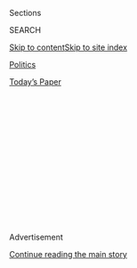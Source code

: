 <div id="app">

<div>

<div>

<div>

<div class="NYTAppHideMasthead css-1q2w90k e1suatyy0">

<div class="section css-ui9rw0 e1suatyy2">

<div class="css-eph4ug er09x8g0">

<div class="css-6n7j50">

</div>

<span class="css-1dv1kvn">Sections</span>

<div class="css-10488qs">

<span class="css-1dv1kvn">SEARCH</span>

</div>

[Skip to content](#site-content)[Skip to site
index](#site-index)

</div>

<div id="masthead-section-label" class="css-1wr3we4 eaxe0e00">

[Politics](https://www.nytimes3xbfgragh.onion/section/politics)

</div>

<div class="css-10698na e1huz5gh0">

</div>

</div>

<div id="masthead-bar-one" class="section hasLinks css-15hmgas e1csuq9d3">

<div class="css-uqyvli e1csuq9d0">

</div>

<div class="css-1uqjmks e1csuq9d1">

</div>

<div class="css-9e9ivx">

[](https://myaccount.nytimes3xbfgragh.onion/auth/login?response_type=cookie&client_id=vi)

</div>

<div class="css-1bvtpon e1csuq9d2">

[Today’s
Paper](https://www.nytimes3xbfgragh.onion/section/todayspaper)

</div>

</div>

</div>

</div>

<div data-aria-hidden="false">

<div id="site-content" data-role="main">

<div>

<div class="css-1aor85t" style="opacity:0.000000001;z-index:-1;visibility:hidden">

<div class="css-1hqnpie">

<div class="css-epjblv">

<span class="css-17xtcya">[Politics](/section/politics)</span><span class="css-x15j1o">|</span><span class="css-fwqvlz">Iran
Breaches Critical Limit on Nuclear Fuel Set by 2015
Deal</span>

</div>

<div class="css-k008qs">

<div class="css-1iwv8en">

<span class="css-18z7m18"></span>

<div>

</div>

</div>

<span class="css-1n6z4y">https://nyti.ms/2KRoPxU</span>

<div class="css-1705lsu">

<div class="css-4xjgmj">

<div class="css-4skfbu" data-role="toolbar" data-aria-label="Social Media Share buttons, Save button, and Comments Panel with current comment count" data-testid="share-tools">

  - 
  - 
  - 
  - 
    
    <div class="css-6n7j50">
    
    </div>

  - 
  - 

</div>

</div>

</div>

</div>

</div>

</div>

<div class="css-13pd83m">

</div>

<div id="top-wrapper" class="css-1sy8kpn">

<div id="top-slug" class="css-l9onyx">

Advertisement

</div>

[Continue reading the main
story](#after-top)

<div class="ad top-wrapper" style="text-align:center;height:100%;display:block;min-height:250px">

<div id="top" class="place-ad" data-position="top" data-size-key="top">

</div>

</div>

<div id="after-top">

</div>

</div>

<div id="sponsor-wrapper" class="css-1hyfx7x">

<div id="sponsor-slug" class="css-19vbshk">

Supported by

</div>

[Continue reading the main
story](#after-sponsor)

<div id="sponsor" class="ad sponsor-wrapper" style="text-align:center;height:100%;display:block">

</div>

<div id="after-sponsor">

</div>

</div>

<div class="css-1vkm6nb ehdk2mb0">

# Iran Breaches Critical Limit on Nuclear Fuel Set by 2015 Deal

</div>

<div class="css-79elbk" data-testid="photoviewer-wrapper">

<div class="css-z3e15g" data-testid="photoviewer-wrapper-hidden">

</div>

<div class="css-1a48zt4 ehw59r15" data-testid="photoviewer-children">

![<span class="css-16f3y1r e13ogyst0" data-aria-hidden="true">President
Hassan Rouhani of Iran. The country’s bit-by-bit violations of the 2015
pact are all reversible, and it is not clear how much either side wants
to further
escalate.</span><span class="css-cnj6d5 e1z0qqy90" itemprop="copyrightHolder"><span class="css-1ly73wi e1tej78p0">Credit...</span><span><span>Iranian
Presidency Office, via Associated
Press</span></span></span>](https://static01.graylady3jvrrxbe.onion/images/2019/06/26/us/00dc-iranHFO-1/merlin_157023003_794f0493-87e3-43c4-861d-09be0703c417-articleLarge.jpg?quality=75&auto=webp&disable=upscale)

</div>

</div>

<div class="css-xt80pu e12qa4dv0">

<div class="css-18e8msd">

<div class="css-vp77d3 epjyd6m0">

<div class="css-1baulvz">

By [<span class="css-1baulvz last-byline" itemprop="name">David E.
Sanger</span>](https://www.nytimes3xbfgragh.onion/by/david-e-sanger)

</div>

</div>

  - July 1,
    2019

  - 
    
    <div class="css-4xjgmj">
    
    <div class="css-d8bdto" data-role="toolbar" data-aria-label="Social Media Share buttons, Save button, and Comments Panel with current comment count" data-testid="share-tools">
    
      - 
      - 
      - 
      - 
        
        <div class="css-6n7j50">
        
        </div>
    
      - 
      - 
    
    </div>
    
    </div>

</div>

</div>

<div class="section meteredContent css-1r7ky0e" name="articleBody" itemprop="articleBody">

<div class="css-1fanzo5 StoryBodyCompanionColumn">

<div class="css-53u6y8">

WASHINGTON — Iran on Monday violated a key provision of the 2015
international accord to restrict its nuclear program and signaled that
it would soon breach another as it seeks more leverage in its escalating
confrontation with the United States.

International inspectors confirmed that Iran had exceeded a critical
limit on how much nuclear fuel it can possess under the agreement, which
[President Trump
abandoned](https://www.nytimes3xbfgragh.onion/2018/05/08/world/middleeast/trump-iran-nuclear-deal.html)
more than a year ago. By itself, the move does not give Iran enough
material to produce a single nuclear weapon, though it inches it in that
direction.

Hours later, Iran’s foreign minister said his nation now intended to
begin enriching its nuclear fuel to a purer level, a provocative action
that, depending on how far Tehran goes with it, could move the country
closer to possessing fuel that with further processing could be used in
a weapon.

The moves completed a sharp shift in strategy for Iran, which for the
past 14 months had continued to respect the terms of the complex deal it
struck with the Obama administration, even after Mr. Trump reimposed
sanctions in an effort to strangle Iran’s economy by driving its oil
revenues to zero. President Hassan Rouhani of Iran signaled the change
in approach in May, but Tehran did not actually breach a central element
of the agreement until Monday.

</div>

</div>

<div class="css-1fanzo5 StoryBodyCompanionColumn">

<div class="css-53u6y8">

But while the moves appear to return Iran to its two-decade pursuit of
the technology necessary to develop a nuclear arsenal, the real goal may
have been to gain a diplomatic advantage for any future negotiations.
Iranian leaders are betting they can force European countries, who were
deeply critical of Mr. Trump’s scrapping of the nuclear deal, to deliver
on promises to help compensate Tehran for the effects of American
sanctions.

Mr. Trump, who has vowed that Iran will never get a nuclear weapon, told
reporters that Iran was “playing with fire,” and in a statement the
State Department criticized Iran’s moves as an effort “to extort the
international community and threaten regional security.”

The administration has insisted that Iran continue to abide by the 2015
deal’s terms, even though Mr. Trump was the first to repudiate it,
imposing escalating sanctions that are spurring high inflation and deep
budget cuts in Iran.

But the administration made no overt threats of military action. Iran’s
bit-by-bit violations of the accord are all reversible, and it is not
clear how much either side wants to further escalate given that tensions
have already been running high after the downing of an American
surveillance drone by Iran last month [nearly resulted in military
strikes](https://www.nytimes3xbfgragh.onion/2019/06/20/world/middleeast/iran-us-drone.html).

</div>

</div>

<div class="css-79elbk" data-testid="photoviewer-wrapper">

<div class="css-z3e15g" data-testid="photoviewer-wrapper-hidden">

</div>

<div class="css-1a48zt4 ehw59r15" data-testid="photoviewer-children">

![<span class="css-16f3y1r e13ogyst0" data-aria-hidden="true">Foreign
Minister Mohammad Javad Zarif of Iran, second from left, blamed the
Europeans for Tehran’s move, saying that they “have failed to fulfill
their promises of protecting Iran’s
interests.”</span><span class="css-cnj6d5 e1z0qqy90" itemprop="copyrightHolder"><span class="css-1ly73wi e1tej78p0">Credit...</span><span>Pool
photo by Carlos
Barria</span></span>](https://static01.graylady3jvrrxbe.onion/images/2019/07/01/world/01dc-iran3/merlin_154544277_9ffef66e-15c0-42f2-bbfa-5a115bb2569b-articleLarge.jpg?quality=75&auto=webp&disable=upscale)

</div>

</div>

<div class="css-1fanzo5 StoryBodyCompanionColumn">

<div class="css-53u6y8">

Iran’s moves nonetheless brought expressions of concern from American
allies, some of whom fear Washington and Tehran are on a collision
course.

</div>

</div>

<div class="css-1fanzo5 StoryBodyCompanionColumn">

<div class="css-53u6y8">

“Deeply worried by Iran’s announcement that it has broken existing
nuclear deal obligations,” Jeremy Hunt, the British foreign minister and
a contender for prime minister, said in a tweet. He said that Britain
“remains committed to making deal work & using all diplomatic tools.”

Israel’s prime minister, Benjamin Netanyahu, who lobbied Congress hard
to defeat the deal four years ago, put the move in far more dire terms.

“Iran is taking a significant step toward producing nuclear weapons,” he
said at a ceremony honoring reserve units of the Israel Defense Forces.
“Israel will not allow Iran to develop nuclear weapons.”

He urged Europe to impose “snapback” sanctions against Iran, under
provisions that were written into the arrangement to deal with
violations.

But European officials have long argued that Mr. Trump essentially
pushed the Iranians into the violations, and they are likely to be
divided on the question of whether to pursue sanctions that would most
likely terminate the arrangement entirely. The Iranians argue that they
are under no obligations to adhere to the deal’s terms since Mr. Trump
abandoned the pact.

“The E.U. remains fully committed to the agreement as long as Iran
continues to fully implement its nuclear commitments,” said Maja
Kocijancic, a spokeswoman for the European Union, adding that Iran had
complied with the deal for 14 months after the United States’
withdrawal. “We urge Iran to reverse this step and to refrain from
further measures that undermine the nuclear deal,” she said.

</div>

</div>

<div class="css-1fanzo5 StoryBodyCompanionColumn">

<div class="css-53u6y8">

The 2015 agreement with Iran was negotiated by the United States under
President Barack Obama along with Britain, France, Germany, Russia and
China. The European powers have been trying to keep Iran in the deal
even after the withdrawal of the United States, but negotiations on a
possible agreement for Europe to help Iran financially by coming up with
a workaround to some American sanctions ended inconclusively last week.

The breach of the limit on how much nuclear fuel Iran can possess
restricted its stockpile of low-enriched uranium to about 660 pounds.
The decision was the strongest warning yet that Iran may be willing to
rebuild the far larger stockpile that it agreed to send abroad under the
deal.

Shortly after Iranian news agencies and the International Atomic Energy
Agency confirmed that Iran had exceeded the stockpile limit, Mohammad
Javad Zarif, the country’s foreign minister and the man who negotiated
the agreement with the Obama administration, said Iran would now turn to
enriching the nuclear
fuel.

</div>

</div>

<div class="css-79elbk" data-testid="photoviewer-wrapper">

<div class="css-z3e15g" data-testid="photoviewer-wrapper-hidden">

</div>

<div class="css-1a48zt4 ehw59r15" data-testid="photoviewer-children">

<div class="css-1xdhyk6 erfvjey0">

<span class="css-1ly73wi e1tej78p0">Image</span>

<div class="css-zjzyr8">

<div data-testid="lazyimage-container" style="height:258.4222222222222px">

</div>

</div>

</div>

<span class="css-16f3y1r e13ogyst0" data-aria-hidden="true">President
Trump, who has vowed that Iran will never get a nuclear weapon, told
reporters that Tehran was “playing with
fire.”</span><span class="css-cnj6d5 e1z0qqy90" itemprop="copyrightHolder"><span class="css-1ly73wi e1tej78p0">Credit...</span><span>Gabriella
Demczuk for The New York Times</span></span>

</div>

</div>

<div class="css-1fanzo5 StoryBodyCompanionColumn">

<div class="css-53u6y8">

“Our next step will be enriching uranium beyond the 3.67 percent allowed
under the deal,” he said, according to a state-run Iranian broadcaster.
He blamed the Europeans, who he said “have failed to fulfill their
promises of protecting Iran’s interests” by compensating for billions of
dollars in losses to the Iranian economy caused by the American
sanctions.

The enrichment level limit in the 2015 deal was set to assure that
Iran’s small amount of fuel could be useful only in producing nuclear
energy, not a bomb. Higher enrichment levels take Iran closer to making
the kind of material needed for a bomb — which requires something closer
to 90 percent purity.

Iran has consistently denied that it has any intention of making a
nuclear weapon, but a trove of nuclear-related documents, spirited out
of a Tehran warehouse by Israeli agents last year, showed extensive work
before 2003 to design a nuclear warhead.

</div>

</div>

<div class="css-1fanzo5 StoryBodyCompanionColumn">

<div class="css-53u6y8">

Mr. Trump said last month that any effort by Iran to race to build a
bomb might prompt him to take military action. But the move signaled by
Iran on Monday fell far short of that threshold, and could have been
intended to impress on the Europeans the importance of returning to
negotiations over giving Tehran some relief from the sanctions.

Secretary of State Mike Pompeo said in May that the United States would
never allow Iran to get within one year of possessing enough fuel to
produce a nuclear weapon.

His special envoy for Iran, Brian H. Hook, has often said that under a
new deal, the United States would insist on “[zero enrichment for
Iran](https://www.nytimes3xbfgragh.onion/2019/05/17/us/politics/trump-iran-nuclear-deal.html?module=inline).”
Mr. Hook has estimated that the sanctions have cost Iran $50 billion in
lost oil sales, far more than the system the Europeans are putting in
place would generate.

Iran has so far rejected beginning any negotiation with Washington,
saying that the United States must first return to the 2015 agreement
and comply with all of its terms.

In fact, there is an argument to be made that Mr. Trump pushed Iran into
exceeding the stockpile limit. Among the recently imposed sanctions was
one that threatened action against any country that bought low-enriched
uranium from Tehran. To comply with the stockpile limits, Iran shipped
low-enriched uranium to Russia in return for natural uranium. With that
exchange now barred, it was only a matter of time before Iran exceeded
the limits.

Even before the announcement, the Pentagon and the United States’
intelligence agencies — led by the C.I.A. and the National Security
Agency — were beginning to review what steps to take if the president
determined that Iran was getting too close to producing a bomb.

But any operation against Iran’s nuclear infrastructure, with either
conventional arms or cyberweapons, would be highly risky. And some
administration officials warn that acting now would be premature. Even
if Iran possesses 800 or 900 kilograms of uranium, it would be
insufficient for a single bomb. That threshold is not likely to be
crossed until later this summer.

</div>

</div>

</div>

<div>

</div>

<div>

</div>

<div>

</div>

<div>

<div id="bottom-wrapper" class="css-1ede5it">

<div id="bottom-slug" class="css-l9onyx">

Advertisement

</div>

[Continue reading the main
story](#after-bottom)

<div id="bottom" class="ad bottom-wrapper" style="text-align:center;height:100%;display:block;min-height:90px">

</div>

<div id="after-bottom">

</div>

</div>

</div>

</div>

</div>

## Site Index

<div>

</div>

## Site Information Navigation

  - [© <span>2020</span> <span>The New York Times
    Company</span>](https://help.nytimes3xbfgragh.onion/hc/en-us/articles/115014792127-Copyright-notice)

<!-- end list -->

  - [NYTCo](https://www.nytco.com/)
  - [Contact
    Us](https://help.nytimes3xbfgragh.onion/hc/en-us/articles/115015385887-Contact-Us)
  - [Work with us](https://www.nytco.com/careers/)
  - [Advertise](https://nytmediakit.com/)
  - [T Brand Studio](http://www.tbrandstudio.com/)
  - [Your Ad
    Choices](https://www.nytimes3xbfgragh.onion/privacy/cookie-policy#how-do-i-manage-trackers)
  - [Privacy](https://www.nytimes3xbfgragh.onion/privacy)
  - [Terms of
    Service](https://help.nytimes3xbfgragh.onion/hc/en-us/articles/115014893428-Terms-of-service)
  - [Terms of
    Sale](https://help.nytimes3xbfgragh.onion/hc/en-us/articles/115014893968-Terms-of-sale)
  - [Site
    Map](https://spiderbites.nytimes3xbfgragh.onion)
  - [Help](https://help.nytimes3xbfgragh.onion/hc/en-us)
  - [Subscriptions](https://www.nytimes3xbfgragh.onion/subscription?campaignId=37WXW)

</div>

</div>

</div>

</div>
